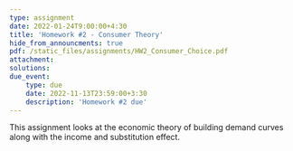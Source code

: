 ```yaml
---
type: assignment
date: 2022-01-24T9:00:00+4:30
title: 'Homework #2 - Consumer Theory'
hide_from_announcments: true
pdf: /static_files/assignments/HW2_Consumer_Choice.pdf
attachment: 
solutions: 
due_event: 
    type: due
    date: 2022-11-13T23:59:00+3:30
    description: 'Homework #2 due'
---
```

This assignment looks at the economic theory of building demand curves along with the income and substitution effect.
